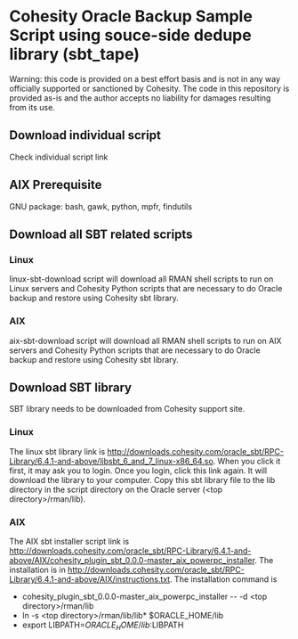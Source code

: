 # Cohesity Oracle Backup Sample Script using souce-side dedupe library (sbt_tape)
Warning: this code is provided on a best effort basis and is not in any way officially supported or sanctioned by Cohesity. The code in this repository is provided as-is and the author accepts no liability for damages resulting from its use.

## Download individual script
Check individual script link

## AIX Prerequisite 
GNU package: bash, gawk, python, mpfr, findutils

## Download all SBT related scripts
### Linux
linux-sbt-download script will download all RMAN shell scripts to run on Linux servers and Cohesity Python scripts that are necessary to do Oracle backup and restore using Cohesity sbt library. 
### AIX
aix-sbt-download script will download all RMAN shell scripts to run on AIX servers and Cohesity Python scripts that are necessary to do Oracle backup and restore using Cohesity sbt library.

## Download SBT library
SBT library needs to be downloaded from Cohesity support site. 
### Linux
The linux sbt library link is http://downloads.cohesity.com/oracle_sbt/RPC-Library/6.4.1-and-above/libsbt_6_and_7_linux-x86_64.so. When you click it first, it may ask you to login. Once you login, click this link again. It will download the library to your computer. Copy this sbt library file to the lib directory in the script directory on the Oracle server (\<top directory\>/rman/lib).
### AIX
The AIX sbt installer script link is http://downloads.cohesity.com/oracle_sbt/RPC-Library/6.4.1-and-above/AIX/cohesity_plugin_sbt_0.0.0-master_aix_powerpc_installer. The installation is in http://downloads.cohesity.com/oracle_sbt/RPC-Library/6.4.1-and-above/AIX/instructions.txt. The installation command is

- cohesity_plugin_sbt_0.0.0-master_aix_powerpc_installer -- -d \<top directory\>/rman/lib
- ln -s \<top directory\>/rman/lib/lib* $ORACLE_HOME/lib
- export LIBPATH=$ORACLE_HOME/lib:$LIBPATH
